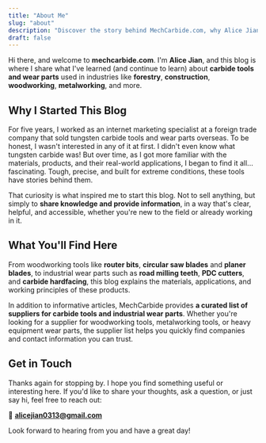```yaml
---
title: "About Me"
slug: "about" 
description: "Discover the story behind MechCarbide.com, why Alice Jian started this blog to share real-world insights into carbide tools and wear parts used in various industries."
draft: false
---
```


Hi there, and welcome to **mechcarbide.com**. I'm **Alice Jian**, and this blog is where I share what I've learned (and continue to learn) about **carbide tools and wear parts** used in industries like **forestry**, **construction**, **woodworking**, **metalworking**, and more.

## Why I Started This Blog

For five years, I worked as an internet marketing specialist at a foreign trade company that sold tungsten carbide tools and wear parts overseas. To be honest, I wasn't interested in any of it at first. I didn't even know what tungsten carbide was! But over time, as I got more familiar with the materials, products, and their real-world applications, I began to find it all... fascinating. Tough, precise, and built for extreme conditions, these tools have stories behind them.

That curiosity is what inspired me to start this blog. Not to sell anything, but simply to **share knowledge and provide information**, in a way that's clear, helpful, and accessible, whether you're new to the field or already working in it.

## What You'll Find Here

From woodworking tools like **router bits**, **circular saw blades** and **planer blades**, to industrial wear parts such as **road milling teeth**, **PDC cutters**, and **carbide hardfacing**, this blog explains the materials, applications, and working principles of these products.

In addition to informative articles, MechCarbide provides **a curated list of suppliers for carbide tools and industrial wear parts**. Whether you're looking for a supplier for woodworking tools, metalworking tools, or heavy equipment wear parts, the supplier list helps you quickly find companies and contact information you can trust.

## Get in Touch

Thanks again for stopping by. I hope you find something useful or interesting here. If you'd like to share your thoughts, ask a question, or just say hi, feel free to reach out:

📩 **alicejian0313@gmail.com**

Look forward to hearing from you and have a great day!
